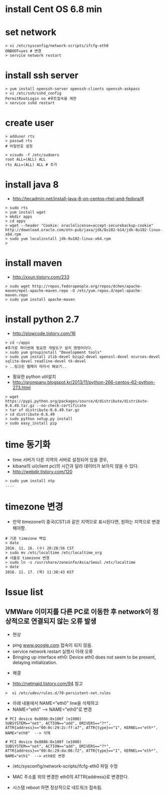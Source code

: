 # install Cent OS 6.8 min

# set network
```
> vi /etc/sysconfig/network-scripts/ifcfg-eth0
ONBOOT=yes # 변경
> service network restart
```

# install ssh server
```
> yum install openssh-server openssh-clients openssh-askpass
> vi /etc/ssh/sshd_config
PermitRootLogin no #루트접속을 제한
> service sshd restart
```

# create user
```
> adduser rts
> passwd rts
# 비밀번호 설정

> visudo -f /etc/sudoers
root ALL=(ALL) ALL
rts ALL=(ALL) ALL # 추가
```

# install java 8
- http://tecadmin.net/install-java-8-on-centos-rhel-and-fedora/#
```
> sudo rts
> yum install wget
> mkdir apps
> cd apps
> wget --header "Cookie: oraclelicense=accept-securebackup-cookie" http://download.oracle.com/otn-pub/java/jdk/8u102-b14/jdk-8u102-linux-x64.rpm
> sudo yum localinstall jdk-8u102-linux-x64.rpm
> 
```

# install maven 
- http://xxun.tistory.com/233
```
> sudo wget http://repos.fedorapeople.org/repos/dchen/apache-maven/epel-apache-maven.repo -O /etc/yum.repos.d/epel-apache-maven.repo
> sudo yum install apache-maven
```

# install python 2.7
- http://slowcode.tistory.com/16
```
> cd ~/apps
#추가로 파이썬에 필요한 개발도구 설치 명령어이다.
> sudo yum groupinstall "Development tools"
> sudo yum install zlib-devel bzip2-devel openssl-devel ncurses-devel sqlite-devel readline-devel tk-devel
> ..링크된 웹페이 따라서 해보기..
```

- 필요한 python util설치
- http://grompany.blogspot.kr/2013/11/python-266-centos-62-python-273.html
```
> wget https://pypi.python.org/packages/source/d/distribute/distribute-0.6.49.tar.gz --no-check-certificate
> tar xf distribute-0.6.49.tar.gz
> cd distribute-0.6.49
> sudo python setup.py install
> sudo easy_install pip
```

# time 동기화
- time 서버가 다른 지역의 서버로 설정되어 있을 경우,
- kibana의 ui(client pc)의 시간과 달라 데이터가 보아지 않을 수 있다.
- http://webdir.tistory.com/120
```
> sudo yum install ntp
....
```
# timezone 변경
- 만약 timezone이 중국(CST)과 같은 지역으로 표시된다면, 원하는 지역으로 변경해야함.
```
# 기존 timezone 백업
> date
2016. 11. 16. (수) 20:28:56 CST
> sudo mv /etc/localtime /etc/localtime_org
# 서울로 timezone 변경
> sudo ln -s /usr/share/zoneinfo/Asia/Seoul /etc/localtime
> date
2016. 11. 17. (목) 11:30:43 KST
```

# Issue list
## VMWare 이미지를 다른 PC로 이동한 후 network이 정상적으로 연결되지 않는 오류 발생
- 현상
 * ping www.google.com 접속이 되지 않음.
 * service network restart 실행시 아래 오류
 * Bringing up interface eth0:  Device eth0 does not seem to be present, delaying initialization.

- 해결
 * http://netmaid.tistory.com/94 참고

```
>  vi /etc/udev/rules.d/70-persistent-net.rules
```
 * 아래 내용에서 NAME="eth0" line을 삭제하고
 * NAME="eth1"  --> NAME="eth0"로 변경
```
# PCI device 0x8086:0x100f (e1000)
SUBSYSTEM=="net", ACTION=="add", DRIVERS=="?*", ATTR{address}=="00:0c:29:2c:ff:a7", ATTR{type}=="1", KERNEL=="eth*", NAME="eth0"  --> 삭제

# PCI device 0x8086:0x100f (e1000)
SUBSYSTEM=="net", ACTION=="add", DRIVERS=="?*", ATTR{address}=="00:0c:29:da:06:f2", ATTR{type}=="1", KERNEL=="eth*", NAME="eth1"  --> eth0로 변경
```

 * /etc/sysconfig/network-scripts/ifcfg-eth0 파일 수정
  - MAC 주소를 위의 변경한 eth0의 ATTR{address}로 변경한다.
 * 시스템 reboot 하면 정상적으로 네트워크 접속됨.
